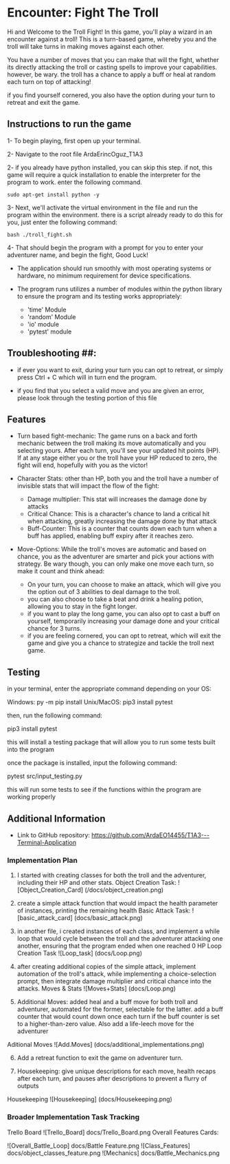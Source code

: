 # Encounter: Fight The Troll #

Hi and Welcome to the Troll Fight! In this game, you'll play a wizard in an encounter against a troll! This is a turn-based game, whereby you and the troll will take turns in making moves against each other. 

You have a number of moves that you can make that will the fight, whether its directly attacking the troll or casting spells to improve your capabilities. however, be wary. the troll has a chance to apply a buff or heal at random each turn on top of attacking!

if you find yourself cornered, you also have the option during your turn to retreat and exit the game. 

## Instructions to run the game ##

1- To begin playing, first open up your terminal.

2- Navigate to the root file ArdaErincOguz_T1A3

2- if you already have python installed, you can skip this step. if not, this game will require a quick installation to enable the interpreter for the program to work. enter the following command.

    sudo apt-get install python -y

3- Next, we'll activate the virtual environment in the file and run the program within the environment. there is a script already ready to do this for you, just enter the following command:

    bash ./troll_fight.sh

4- That should begin the program with a prompt for you to enter your adventurer name, and begin the fight, Good Luck!

* The application should run smoothly with most operating systems or hardware, no minimum requirement for device specifications.

* The program runs utilizes a number of modules within the python library to ensure the program and its testing works appropriately:
    * 'time' Module
    * 'random' Module
    * 'io' module
    * 'pytest' module


## Troubleshooting ##:

* if ever you want to exit, during your turn you can opt to retreat, or simply press Ctrl + C which will in turn end the program.

* if you find that you select a valid move and you are given an error, please look through the testing portion of this file


## Features ##

* Turn based fight-mechanic: The game runs on a back and forth mechanic between the troll making its move automatically and you selecting yours. After each turn, you'll see your updated hit points (HP). If at any stage either you or the troll have your HP reduced to zero, the fight will end, hopefully with you as the victor!

* Character Stats: other than HP, both you and the troll have a number of invisible stats that will impact the flow of the fight:
    * Damage multiplier: This stat will increases the damage done by attacks
    * Critical Chance: This is a character's chance to land a critical hit when attacking, greatly increasing the damage done by that attack
    * Buff-Counter: This is a counter that counts down each turn when a buff has applied, enabling buff expiry after it reaches zero.

* Move-Options: While the troll's moves are automatic and based on chance, you as the adventurer are smarter and pick your actions with strategy. Be wary though, you can only make one move each turn, so make it count and think ahead:
    * On your turn, you can choose to make an attack, which will give you the option out of 3 abilities to deal damage to the troll.
    * you can also choose to take a beat and drink a healing potion, allowing you to stay in the fight longer.
    * if you want to play the long game, you can also opt to cast a buff on yourself, temporarily increasing your damage done and your critical chance for 3 turns.
    * if you are feeling cornered, you can opt to retreat, which will exit the game and give you a chance to strategize and tackle the troll next game.




## Testing ##

in your terminal, enter the appropriate command depending on your OS:

Windows:    py -m pip install
Unix/MacOS:     pip3 install pytest

then, run the following command:

pip3 install pytest

this will install a testing package that will allow you to run some tests built into the program

once the package is installed, input the following command:

pytest src/input_testing.py

this will run some tests to see if the functions within the program are working properly


## Additional Information ##

* Link to GitHub repository: https://github.com/ArdaEO14455/T1A3---Terminal-Application

### Implementation Plan ###

1. I started with creating classes for both the troll and the adventurer, including their HP and other stats.
Object Creation Task: ![Object_Creation_Card] (/docs/object_creation.png)

2. create a simple attack function that would impact the health parameter of instances, printing the remaining health
Basic Attack Task: ![basic_attack_card] (docs/basic_attack.png)

3. in another file, i created instances of each class, and implement a while loop that would cycle between the troll and the adventurer attacking one another, ensuring that the program ended when one reached 0 HP
Loop Creation Task ![Loop_task] (docs/Loop.png)

4. after creating additional copies of the simple attack, implement automation of the troll's attack, while implementing a choice-selection prompt, then integrate damage multiplier and critical chance into the attacks.
Moves & Stats ![Moves+Stats] (docs/Loop.png)

5. Additional Moves: added heal and a buff move for both troll and adventurer, automated for the former, selectable for the latter. add a buff counter that would count down once each turn if the buff counter is set to a higher-than-zero value. Also add a life-leech move for the adventurer

Aditional Moves ![Add.Moves] (docs/additional_implementations.png)

6. Add a retreat function to exit the game on adventurer turn.

7. Housekeeping: give unique descriptions for each move, health recaps after each turn, and pauses after descriptions to prevent a flurry of outputs

Housekeeping ![Housekeeping] (docs/Housekeeping.png)


### Broader Implementation Task Tracking ###

Trello Board ![Trello_Board] docs/Trello_Board.png
Overall Features Cards:

![Overall_Battle_Loop] docs/Battle Feature.png
![Class_Features] docs/object_classes_feature.png
![Mechanics] docs/Battle_Mechanics.png



